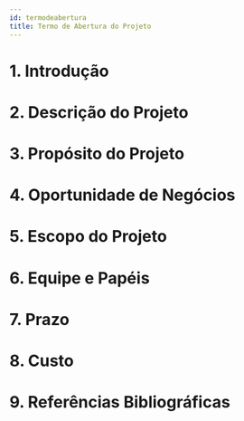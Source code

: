```yaml
---
id: termodeabertura
title: Termo de Abertura do Projeto
---
```


# 1. Introdução

# 2. Descrição do Projeto

# 3. Propósito do Projeto

# 4. Oportunidade de Negócios

# 5. Escopo do Projeto

# 6. Equipe e Papéis

# 7. Prazo

# 8. Custo

# 9. Referências Bibliográficas
